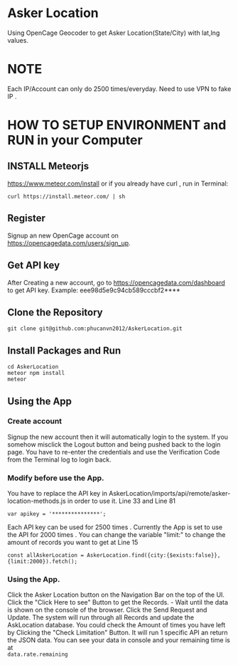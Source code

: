 # Asker Location
  Using OpenCage Geocoder to get Asker Location(State/City) with lat,lng values.
 
# NOTE
  
  Each IP/Account can only do 2500 times/everyday. Need to use VPN to fake IP .
  
  
# HOW TO SETUP ENVIRONMENT and RUN in your Computer

## INSTALL Meteorjs
https://www.meteor.com/install
or if you already have curl , run in Terminal: 
```
curl https://install.meteor.com/ | sh
```
## Register
  Signup an new OpenCage account on https://opencagedata.com/users/sign_up.

## Get API key
  After Creating a new account, go to https://opencagedata.com/dashboard to get API key. 
    Example: eee98d5e9c94cb589cccbf2****

## Clone the Repository 
  ```git clone git@github.com:phucanvn2012/AskerLocation.git```
  
## Install Packages and Run
  ```
  cd AskerLocation
  meteor npm install  
  meteor
  ```
  
## Using the App


### Create account
 
 Signup the new account then it will automatically login to the system.
 If you somehow misclick the Logout button and being pushed back to the login page.
 You have to re-enter the credentials and use the Verification Code from the Terminal log to login back.

### Modify before use the App.

  You have to replace the API key in AskerLocation/imports/api/remote/asker-location-methods.js in order to use it.
  Line 33 and Line 81
  ```
  var apikey = '***************';
  ```
  Each API key can be used for 2500 times . 
  Currently the App is set to use the API for 2000 times . You can change the variable "limit:" to change the amount of records you want to get at Line 15
  ```
  const allAskerLocation = AskerLocation.find({city:{$exists:false}},{limit:2000}).fetch();
  ```
  
  
### Using the App. 
  
   Click the Asker Location button on the Navigation Bar on the top of the UI.
   Click the "Click Here to see" Button to get the Records. 
    - Wait until the data is shown on the console of the browser.
   Click the Send Request and Update.
   The system will run through all Records and update the AskLocation database.
   You could check the Amount of times you have left by Clicking the "Check Limitation" Button.
   It will run 1 specific API an return the JSON data. You can see your data in console and your remaining time is at  
      ```data.rate.remaining```
   
